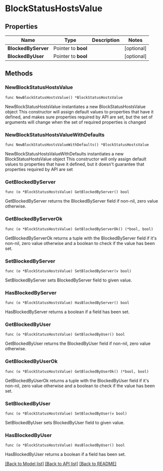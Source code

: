 # BlockStatusHostsValue

## Properties

Name | Type | Description | Notes
------------ | ------------- | ------------- | -------------
**BlockedByServer** | Pointer to **bool** |  | [optional] 
**BlockedByUser** | Pointer to **bool** |  | [optional] 

## Methods

### NewBlockStatusHostsValue

`func NewBlockStatusHostsValue() *BlockStatusHostsValue`

NewBlockStatusHostsValue instantiates a new BlockStatusHostsValue object
This constructor will assign default values to properties that have it defined,
and makes sure properties required by API are set, but the set of arguments
will change when the set of required properties is changed

### NewBlockStatusHostsValueWithDefaults

`func NewBlockStatusHostsValueWithDefaults() *BlockStatusHostsValue`

NewBlockStatusHostsValueWithDefaults instantiates a new BlockStatusHostsValue object
This constructor will only assign default values to properties that have it defined,
but it doesn't guarantee that properties required by API are set

### GetBlockedByServer

`func (o *BlockStatusHostsValue) GetBlockedByServer() bool`

GetBlockedByServer returns the BlockedByServer field if non-nil, zero value otherwise.

### GetBlockedByServerOk

`func (o *BlockStatusHostsValue) GetBlockedByServerOk() (*bool, bool)`

GetBlockedByServerOk returns a tuple with the BlockedByServer field if it's non-nil, zero value otherwise
and a boolean to check if the value has been set.

### SetBlockedByServer

`func (o *BlockStatusHostsValue) SetBlockedByServer(v bool)`

SetBlockedByServer sets BlockedByServer field to given value.

### HasBlockedByServer

`func (o *BlockStatusHostsValue) HasBlockedByServer() bool`

HasBlockedByServer returns a boolean if a field has been set.

### GetBlockedByUser

`func (o *BlockStatusHostsValue) GetBlockedByUser() bool`

GetBlockedByUser returns the BlockedByUser field if non-nil, zero value otherwise.

### GetBlockedByUserOk

`func (o *BlockStatusHostsValue) GetBlockedByUserOk() (*bool, bool)`

GetBlockedByUserOk returns a tuple with the BlockedByUser field if it's non-nil, zero value otherwise
and a boolean to check if the value has been set.

### SetBlockedByUser

`func (o *BlockStatusHostsValue) SetBlockedByUser(v bool)`

SetBlockedByUser sets BlockedByUser field to given value.

### HasBlockedByUser

`func (o *BlockStatusHostsValue) HasBlockedByUser() bool`

HasBlockedByUser returns a boolean if a field has been set.


[[Back to Model list]](../README.md#documentation-for-models) [[Back to API list]](../README.md#documentation-for-api-endpoints) [[Back to README]](../README.md)


